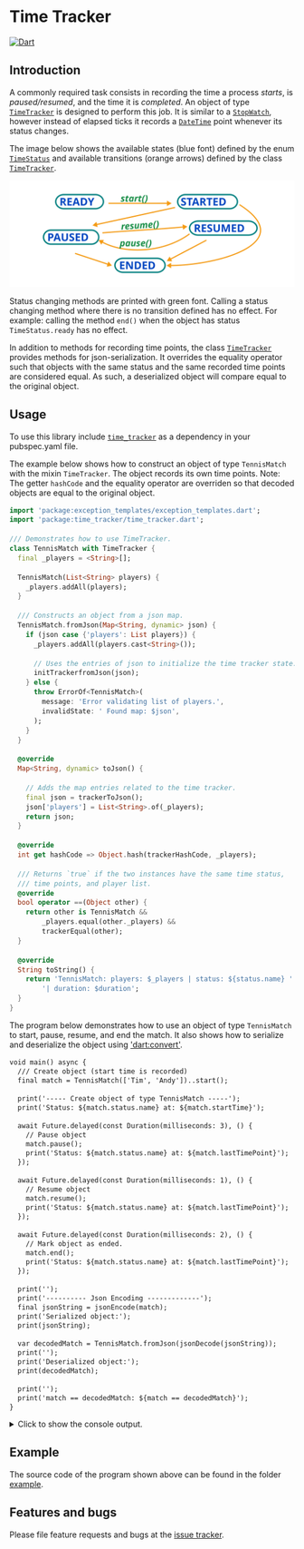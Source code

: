 
# Time Tracker
[![Dart](https://github.com/simphotonics/time_tracker/actions/workflows/dart.yml/badge.svg)](https://github.com/simphotonics/time_tracker/actions/workflows/dart.yml)

## Introduction

A commonly required task consists in recording the time a process *starts*, is *paused/resumed*,
and the time it
is *completed*. An object of type [`TimeTracker`][TimeTracker] is designed to perform this job.
It is similar to a [`StopWatch`][StopWatch],
however instead of elapsed ticks it records a [`DateTime`][DateTime] point
whenever its status changes.

The image below shows the available states (blue font) defined by
the enum [`TimeStatus`][TimeStatus] and available transitions (orange arrows)
defined by the class [`TimeTracker`][TimeTracker].

![TimeStatus](https://github.com/simphotonics/time_tracker/raw/main/images/time_status.svg?sanitize=true)

Status changing methods are printed with green font. Calling a status changing
method where there is no transition defined has no effect.
For example: calling the method `end()` when the object has status
`TimeStatus.ready` has no effect.

In addition to methods for recording time points,
the class [`TimeTracker`][TimeTracker] provides methods for json-serialization.
It overrides the equality operator such that objects with the
same status and the same recorded time
points are considered equal. As such, a deserialized object will compare equal
to the original object.

## Usage

To use this library include [`time_tracker`][time_tracker]
as a dependency in your pubspec.yaml file.

The example below shows how to construct an object of type `TennisMatch` with
the mixin `TimeTracker`. The object records its own time
points. Note: The getter `hashCode` and the equality operator are overriden
so that decoded objects are equal to the original object.

```Dart
import 'package:exception_templates/exception_templates.dart';
import 'package:time_tracker/time_tracker.dart';

/// Demonstrates how to use TimeTracker.
class TennisMatch with TimeTracker {
  final _players = <String>[];

  TennisMatch(List<String> players) {
    _players.addAll(players);
  }

  /// Constructs an object from a json map.
  TennisMatch.fromJson(Map<String, dynamic> json) {
    if (json case {'players': List players}) {
      _players.addAll(players.cast<String>());

      // Uses the entries of json to initialize the time tracker state.
      initTrackerfromJson(json);
    } else {
      throw ErrorOf<TennisMatch>(
        message: 'Error validating list of players.',
        invalidState: ' Found map: $json',
      );
    }
  }

  @override
  Map<String, dynamic> toJson() {

    // Adds the map entries related to the time tracker.
    final json = trackerToJson();
    json['players'] = List<String>.of(_players);
    return json;
  }

  @override
  int get hashCode => Object.hash(trackerHashCode, _players);

  /// Returns `true` if the two instances have the same time status,
  /// time points, and player list.
  @override
  bool operator ==(Object other) {
    return other is TennisMatch &&
        _players.equal(other._players) &&
        trackerEqual(other);
  }

  @override
  String toString() {
    return 'TennisMatch: players: $_players | status: ${status.name} '
        '| duration: $duration';
  }
}
```

The program below demonstrates how to use an object of type `TennisMatch` to
start, pause, resume, and end the match. It also shows how to serialize and
deserialize the object using ['dart:convert'][dart:convert].
```
void main() async {
  /// Create object (start time is recorded)
  final match = TennisMatch(['Tim', 'Andy'])..start();

  print('----- Create object of type TennisMatch -----');
  print('Status: ${match.status.name} at: ${match.startTime}');

  await Future.delayed(const Duration(milliseconds: 3), () {
    // Pause object
    match.pause();
    print('Status: ${match.status.name} at: ${match.lastTimePoint}');
  });

  await Future.delayed(const Duration(milliseconds: 1), () {
    // Resume object
    match.resume();
    print('Status: ${match.status.name} at: ${match.lastTimePoint}');
  });

  await Future.delayed(const Duration(milliseconds: 2), () {
    // Mark object as ended.
    match.end();
    print('Status: ${match.status.name} at: ${match.lastTimePoint}');
  });

  print('');
  print('---------- Json Encoding -------------');
  final jsonString = jsonEncode(match);
  print('Serialized object:');
  print(jsonString);

  var decodedMatch = TennisMatch.fromJson(jsonDecode(jsonString));
  print('');
  print('Deserialized object:');
  print(decodedMatch);

  print('');
  print('match == decodedMatch: ${match == decodedMatch}');
}
```

<details> <summary> Click to show the console output. </summary>

```Console
$ dart example/bin/time_tracker_example.dart
----- Create object of type TennisMatch -----
Status: started at: 2024-05-23 18:30:06.167586
Status: paused at: 2024-05-23 18:30:06.176602
Status: resumed at: 2024-05-23 18:30:06.180479
Status: ended at: 2024-05-23 18:30:06.183586

---------- Json Encoding -------------
Serialized object:
{"_status":{"timeStatus":"ended"},
 "_timePoints":[
   1716485406167586,
   1716485406176602,
   1716485406180479,
   1716485406183586,
 ],
 "players":["Tim","Andy"],
}

Deserialized object:
TennisMatch: players: [Tim, Andy] | status: ended | duration: 0:00:00.012123

match == decodedMatch: true
```
</details>

## Example

The source code of the program shown above can be found in the folder [example].

## Features and bugs

Please file feature requests and bugs at the [issue tracker].

[issue tracker]: https://github.com/simphotonics/time_tracker/issues

[dart:convert]: https://api.dart.dev/stable/dart-convert/dart-convert-library.html

[DateTime]: https://api.dart.dev/stable/dart-core/DateTime-class.html

[example]: example

[time_tracker]: https://pub.dev/packages/time_tracker

[TimeStatus]: https://pub.dev/documentation/time_tracker/latest/time_tracker/TimeStatus.html

[TimeTracker]: https://pub.dev/documentation/time_tracker/latest/time_tracker/TimeTracker-class.html

[StopWatch]: https://api.dart.dev/stable/dart-core/Stopwatch-class.html